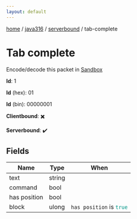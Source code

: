 ```yaml
---
layout: default
---
```


[home](/)  /  [java316](/protocol/java316)  /  [serverbound](/protocol/java316/serverbound)  /  tab-complete

# Tab complete

Encode/decode this packet in [Sandbox](../../../sandbox/java316#Serverbound.TabComplete)

**Id**: 1

**Id** (hex): 01

**Id** (bin): 00000001

**Clientbound**: ✖️

**Serverbound**: ✔️

## Fields

Name | Type | When
---|---|:---:
text | string | 
command | bool | 
has position | bool | 
block | ulong | <code>has position</code> is <code><span style="color:#009688">true</span></code>
